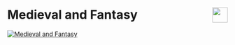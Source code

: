 # <img style="float: right"  width="35" src="https://github.com/joanafonsogomes/AmbienceSongs/blob/main/Images/mage.png"> Medieval and Fantasy

[![Medieval and Fantasy](https://img.youtube.com/vi/VnwD8zsGl2Y/0.jpg)](https://youtu.be/VnwD8zsGl2Y)
